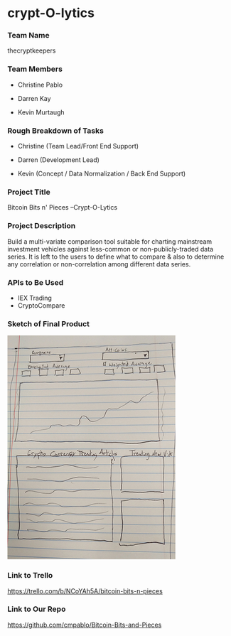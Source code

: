 crypt-O-lytics
===============

### Team Name

thecryptkeepers

### Team Members

-   Christine Pablo

-   Darren Kay

-   Kevin Murtaugh

### Rough Breakdown of Tasks

-   Christine (Team Lead/Front End Support)

-   Darren (Development Lead)

-   Kevin (Concept / Data Normalization / Back End Support)

### Project Title

Bitcoin Bits n' Pieces –Crypt-O-Lytics

### Project Description

Build a multi-variate comparison tool suitable for charting mainstream
investment vehicles against less-common or non-publicly-traded data series. It
is left to the users to define what to compare & also to determine any
correlation or non-correlation among different data series.

### APIs to Be Used

* IEX Trading
* CryptoCompare

### Sketch of Final Product

![Rough Sketch](assets/images/rough_sketch.jpg)


### Link to Trello

https://trello.com/b/NCoYAh5A/bitcoin-bits-n-pieces

### Link to Our Repo

https://github.com/cmpablo/Bitcoin-Bits-and-Pieces
